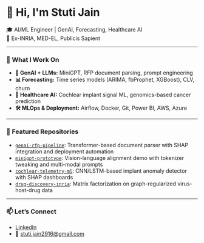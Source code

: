 # 👋 Hi, I'm Stuti Jain

🎓 AI/ML Engineer | GenAI, Forecasting, Healthcare AI  
🧪 Ex-INRIA, MED-EL, Publicis Sapient  

---

### 🔧 What I Work On

- **🧠 GenAI + LLMs:** MiniGPT, RFP document parsing, prompt engineering  
- **📊 Forecasting:** Time series models (ARIMA, fbProphet, XGBoost), CLV, churn  
- **💊 Healthcare AI:** Cochlear implant signal ML, genomics-based cancer prediction  
- **🛠️ MLOps & Deployment:** Airflow, Docker, Git, Power BI, AWS, Azure  

---

### 📌 Featured Repositories

- [`genai-rfp-pipeline`](https://github.com/your-username/genai-rfp-pipeline): Transformer-based document parser with SHAP integration and deployment automation  
- [`minigpt-prototype`](https://github.com/your-username/minigpt-prototype): Vision-language alignment demo with tokenizer tweaking and multi-modal prompts  
- [`cochlear-telemetry-ml`](https://github.com/your-username/cochlear-telemetry-ml): CNN/LSTM-based implant anomaly detector with SHAP dashboards  
- [`drug-discovery-inria`](https://github.com/your-username/drug-discovery-inria): Matrix factorization on graph-regularized virus-host-drug data

---

### 📫 Let’s Connect

- [LinkedIn](https://linkedin.com/in/stuti-jain-73a2b1170)  
- 📩 stuti.jain2916@gmail.com  
